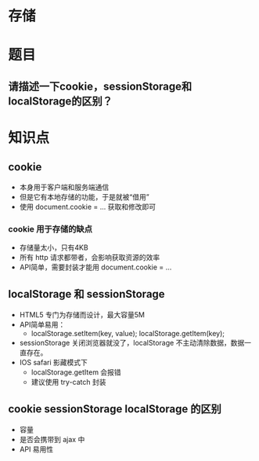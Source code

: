 # 存储

# 题目
## 请描述一下cookie，sessionStorage和localStorage的区别？

## 

# 知识点

## cookie
- 本身用于客户端和服务端通信
- 但是它有本地存储的功能，于是就被“借用”
- 使用 document.cookie = ... 获取和修改即可
### cookie 用于存储的缺点
- 存储量太小，只有4KB
- 所有 http 请求都带者，会影响获取资源的效率
- API简单，需要封装才能用 document.cookie = ...

## localStorage 和 sessionStorage
- HTML5 专门为存储而设计，最大容量5M
- API简单易用：
    - localStorage.setItem(key, value); localStorage.getItem(key);
- sessionStorage 关闭浏览器就没了，localStorage 不主动清除数据，数据一直存在。
- IOS safari 影藏模式下
    - localStorage.getItem 会报错
    - 建议使用 try-catch 封装

## cookie sessionStorage localStorage 的区别
- 容量
- 是否会携带到 ajax 中
- API 易用性
